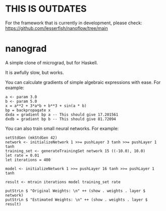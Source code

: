 # THIS IS OUTDATES

For the framework that is currently in development, please check: https://github.com/lesserfish/nanoflow/tree/main


# nanograd

A simple clone of micrograd, but for Haskell.

It is awfully slow, but works.

You can calculate gradients of simple algebraic expressions with ease.
For example:

    a <- param 3.0
    b <- param 5.0
    x = a**2 + 3*a*b + b**3 + sin(a * b)
    bp = backpropagate x
    dxda = gradient bp a -- This should give 17.201561
    dxdb = gradient bp b -- This should give 81.72094
    
    
You can also train small neural networks. For example:

    setStdGen (mkStdGen 42)
    network <- initializeNetwork 1 >>= pushLayer 3 tanh >>= pushLayer 1 tanh
    training_set <- generateTrainingSet network 15 ((-10.0), 10.0)
    let rate = 0.01
    let iterations = 400
    
    model <- initializeNetwork 1 >>= pushLayer 16 tanh >>= pushLayer 1 tanh
    
    result <- mtrain iterations model training_set rate

    putStrLn $ "Original Weights: \n" ++ (show . weights . layer $ network) 
    putStrLn $ "Estimated Weights: \n" ++ (show . weights . layer $ result) 
